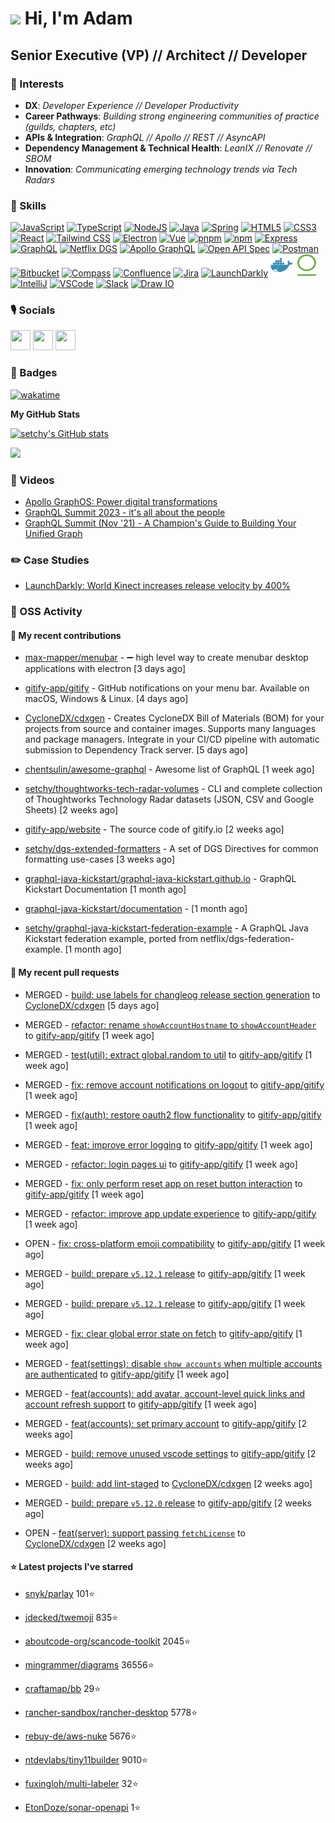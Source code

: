 ![](https://user-images.githubusercontent.com/18350557/176309783-0785949b-9127-417c-8b55-ab5a4333674e.gif) Hi, I'm Adam
============================================================================================================================

Senior Executive (VP) // Architect // Developer
-----------------------------------------------

### 🔭 Interests

- **DX**: *Developer Experience // Developer Productivity*
- **Career Pathways**: *Building strong engineering communities of practice (guilds, chapters, etc)*
- **APIs & Integration**: *GraphQL // Apollo // REST // AsyncAPI*
- **Dependency Management & Technical Health**: *LeanIX // Renovate // SBOM*
- **Innovation**: *Communicating emerging technology trends via Tech Radars*

### 💪 Skills

<p align="left">
  <a href="https://developer.mozilla.org/en-US/docs/Web/JavaScript" target="_blank" rel="noreferrer"><img src="https://raw.githubusercontent.com/danielcranney/readme-generator/main/public/icons/skills/javascript-colored.svg" width="36" height="36" alt="JavaScript" /></a>
  <a href="https://www.typescriptlang.org/" target="_blank" rel="noreferrer"><img src="https://raw.githubusercontent.com/danielcranney/readme-generator/main/public/icons/skills/typescript-colored.svg" width="36" height="36" alt="TypeScript" /></a>
  <a href="https://nodejs.org/en/" target="_blank" rel="noreferrer"><img src="https://raw.githubusercontent.com/danielcranney/readme-generator/main/public/icons/skills/nodejs-colored.svg" width="36" height="36" alt="NodeJS" /></a>
  <a href="https://www.oracle.com/java/" target="_blank" rel="noreferrer"><img src="https://raw.githubusercontent.com/danielcranney/readme-generator/main/public/icons/skills/java-colored.svg" width="36" height="36" alt="Java" /></a>
  <a href="https://spring.io/" target="_blank" rel="noreferrer"><img src="https://cdn.worldvectorlogo.com/logos/spring-3.svg" width="36" height="36" alt="Spring" /></a> 
  <a href="https://developer.mozilla.org/en-US/docs/Glossary/HTML5" target="_blank" rel="noreferrer"><img src="https://raw.githubusercontent.com/danielcranney/readme-generator/main/public/icons/skills/html5-colored.svg" width="36" height="36" alt="HTML5" /></a>
  <a href="https://www.w3.org/TR/CSS/#css" target="_blank" rel="noreferrer"><img src="https://raw.githubusercontent.com/danielcranney/readme-generator/main/public/icons/skills/css3-colored.svg" width="36" height="36" alt="CSS3" /></a>
  <a href="https://react.dev/" target="_blank" rel="noreferrer"><img src="https://cdn.worldvectorlogo.com/logos/react-2.svg" width="36" height="36" alt="React" /></a>
  <a href="https://tailwindcss.com/" target="_blank" rel="noreferrer"><img src="https://cdn.worldvectorlogo.com/logos/tailwind-css-2.svg" width="36" height="36" alt="Tailwind CSS" /></a>
  <a href="https://www.electronjs.org/" target="_blank" rel="noreferrer"><img src="https://cdn.worldvectorlogo.com/logos/electron-1.svg" width="36" height="36" alt="Electron" /></a>
  <a href="https://vuejs.org/" target="_blank" rel="noreferrer"><img src="https://cdn.worldvectorlogo.com/logos/vue-9.svg" width="36" height="36" alt="Vue" /></a>
  <a href="https://pnpm.io/" target="_blank" rel="noreferrer"><img src="https://encrypted-tbn0.gstatic.com/images?q=tbn:ANd9GcSGcwBnoTNg212cvEclMX-_qRw_P-_odFp3aafVal77Hg&s" width="36" height="36" alt="pnpm" /></a>
  <a href="https://www.npmjs.com/" target="_blank" rel="noreferrer"><img src="https://cdn.worldvectorlogo.com/logos/npm-square-red-1.svg" width="36" height="36" alt="npm" /></a>
  <a href="https://expressjs.com/" target="_blank" rel="noreferrer"><img src="https://raw.githubusercontent.com/danielcranney/readme-generator/main/public/icons/skills/express-colored.svg" width="36" height="36" alt="Express" /></a>
  <a href="https://graphql.org/" target="_blank" rel="noreferrer"><img src="https://raw.githubusercontent.com/danielcranney/readme-generator/main/public/icons/skills/graphql-colored.svg" width="36" height="36" alt="GraphQL" /></a>
  <a href="https://netflix.github.io/dgs/" target="_blank" rel="noreferrer"><img src="https://raw.githubusercontent.com/Netflix/dgs/main/docs/images/dgs-framework-brand/Icon/dgs-icon--blue.svg" width="36" height="36" alt="Netflix DGS" /></a>
  <a href="https://apollographql.com/" target="_blank" rel="noreferrer"><img src="https://cdn.worldvectorlogo.com/logos/apollo-graphql-compact.svg" width="36" height="36" alt="Apollo GraphQL" /></a>
  <a href="https://swagger.io/specification/" target="_blank" rel="noreferrer"><img src="https://cdn.worldvectorlogo.com/logos/openapi-1.svg" width="36" height="36" alt="Open API Spec" /></a>
  <a href="https://www.postman.com//" target="_blank" rel="noreferrer"><img src="https://cdn.worldvectorlogo.com/logos/postman.svg" width="36" height="36" alt="Postman" /></a>
  <a href="https://www.atlassian.com/software/bitbucket" target="_blank" rel="noreferrer"><img src="https://cdn.worldvectorlogo.com/logos/bitbucket-icon.svg" width="36" height="36" alt="Bitbucket" /></a>
  <a href="https://www.atlassian.com/software/compass" target="_blank" rel="noreferrer"><img src="https://cdn.worldvectorlogo.com/logos/atlassian-compass-1.svg" width="36" height="36" alt="Compass" /></a>
  <a href="https://www.atlassian.com/software/confluence" target="_blank" rel="noreferrer"><img src="https://cdn.worldvectorlogo.com/logos/confluence-1.svg" width="36" height="36" alt="Confluence" /></a>
  <a href="https://www.atlassian.com/software/jira" target="_blank" rel="noreferrer"><img src="https://cdn.worldvectorlogo.com/logos/jira-1.svg" width="36" height="36" alt="Jira" /></a>
  <a href="https://launchdarkly.com/" target="_blank" rel="noreferrer"><img src="https://cdn.worldvectorlogo.com/logos/launchdarkly-2.svg" width="36" height="36" alt="LaunchDarkly" /></a>
  <a href="https://docker.com/" target="_blank" rel="noreferrer"><img src="https://raw.githubusercontent.com/nx211/homer-icons/master/png/docker.png" width="36" height="36" alt="Docker" /></a>
  <a href="https://jfrog.com/artifactory/" target="_blank" rel="noreferrer"><img src="https://raw.githubusercontent.com/nx211/homer-icons/master/png/artifactory.png" width="36" height="36" alt="Artifactory" /></a>
  <a href="https://www.jetbrains.com/idea/" target="_blank" rel="noreferrer"><img src="https://cdn.worldvectorlogo.com/logos/intellij-idea-1.svg" width="36" height="36" alt="IntelliJ" /></a>
  <a href="https://code.visualstudio.com/" target="_blank" rel="noreferrer"><img src="https://cdn.worldvectorlogo.com/logos/visual-studio-code-1.svg" width="36" height="36" alt="VSCode" /></a>
  <a href="https://slack.com/" target="_blank" rel="noreferrer"><img src="https://cdn.worldvectorlogo.com/logos/slack-new-logo.svg" width="36" height="36" alt="Slack" /></a>
  <a href="https://drawio-app.com/" target="_blank" rel="noreferrer"><img src="https://cdn.worldvectorlogo.com/logos/draw-io.svg" width="36" height="36" alt="Draw IO" /></a>
</p>

                      

### 🎙️ Socials
                  
<p align="left">
  <a href="https://www.github.com/setchy" target="_blank" rel="noreferrer"><img src="https://raw.githubusercontent.com/danielcranney/readme-generator/main/public/icons/socials/github.svg" width="32" height="32" /></a>
  <a href="https://www.linkedin.com/in/adamsetch" target="_blank" rel="noreferrer"><img src="https://raw.githubusercontent.com/danielcranney/readme-generator/main/public/icons/socials/linkedin.svg" width="32" height="32" /></a>
  <a href="https://www.twitter.com/setchy87" target="_blank" rel="noreferrer"><img src="https://raw.githubusercontent.com/danielcranney/readme-generator/main/public/icons/socials/twitter.svg" width="32" height="32" /></a>
</p>

### 📛 Badges

[![wakatime](https://wakatime.com/badge/user/2b948ae2-4be1-4020-8a57-7de60b53fe1d.svg)](https://wakatime.com/@2b948ae2-4be1-4020-8a57-7de60b53fe1d)

<b>My GitHub Stats</b>

<a href="http://www.github.com/setchy"><img src="https://github-readme-stats.vercel.app/api?username=setchy&show_icons=true&hide=&count_private=true&title_color=0891b2&text_color=ffffff&icon_color=0891b2&bg_color=1c1917&hide_border=true&show_icons=true" alt="setchy's GitHub stats" /></a>

<a href="http://www.github.com/setchy"><img src="https://github-readme-streak-stats.herokuapp.com/?user=setchy&stroke=ffffff&background=1c1917&ring=0891b2&fire=0891b2&currStreakNum=ffffff&currStreakLabel=0891b2&sideNums=ffffff&sideLabels=ffffff&dates=ffffff&hide_border=true" /></a>

### 📼 Videos

- [Apollo GraphOS: Power digital transformations](https://www.apollographql.com/enterprise?wvideo=4fu2lsjssc)
- [GraphQL Summit 2023 - it's all about the people](https://www.youtube.com/watch?v=090IWEcHbJc)
- [GraphQL Summit (Nov '21) - A Champion's Guide to Building Your Unified Graph](https://www.apollographql.com/events/roundtable/graphql-summit-november-2021/a-champions-guide-to-building-your-unified-graph)

### ✏️ Case Studies

- [LaunchDarkly: World Kinect increases release velocity by 400%](https://launchdarkly.com/case-studies/world-kinect/)

### 🎯 OSS Activity
#### 🚀 My recent contributions



- [max-mapper/menubar](https://github.com/max-mapper/menubar) - ➖ high level way to create menubar desktop applications with electron [3 days ago]

- [gitify-app/gitify](https://github.com/gitify-app/gitify) - GitHub notifications on your menu bar. Available on macOS, Windows &amp; Linux. [4 days ago]

- [CycloneDX/cdxgen](https://github.com/CycloneDX/cdxgen) - Creates CycloneDX Bill of Materials (BOM) for your projects from source and container images. Supports many languages and package managers. Integrate in your CI/CD pipeline with automatic submission to Dependency Track server. [5 days ago]

- [chentsulin/awesome-graphql](https://github.com/chentsulin/awesome-graphql) - Awesome list of GraphQL [1 week ago]

- [setchy/thoughtworks-tech-radar-volumes](https://github.com/setchy/thoughtworks-tech-radar-volumes) - CLI and complete collection of Thoughtworks Technology Radar datasets (JSON, CSV and Google Sheets) [2 weeks ago]

- [gitify-app/website](https://github.com/gitify-app/website) - The source code of gitify.io [2 weeks ago]

- [setchy/dgs-extended-formatters](https://github.com/setchy/dgs-extended-formatters) - A set of DGS Directives for common formatting use-cases [3 weeks ago]

- [graphql-java-kickstart/graphql-java-kickstart.github.io](https://github.com/graphql-java-kickstart/graphql-java-kickstart.github.io) - GraphQL Kickstart Documentation [1 month ago]

- [graphql-java-kickstart/documentation](https://github.com/graphql-java-kickstart/documentation) -  [1 month ago]

- [setchy/graphql-java-kickstart-federation-example](https://github.com/setchy/graphql-java-kickstart-federation-example) - A GraphQL Java Kickstart federation example, ported from netflix/dgs-federation-example. [1 month ago]

#### 🎉 My recent pull requests



- MERGED - [build: use labels for changleog release section generation](https://github.com/CycloneDX/cdxgen/pull/1312) to [CycloneDX/cdxgen](https://github.com/CycloneDX/cdxgen) [5 days ago]

- MERGED - [refactor: rename `showAccountHostname` to `showAccountHeader`](https://github.com/gitify-app/gitify/pull/1464) to [gitify-app/gitify](https://github.com/gitify-app/gitify) [1 week ago]

- MERGED - [test(util): extract global.random to util](https://github.com/gitify-app/gitify/pull/1458) to [gitify-app/gitify](https://github.com/gitify-app/gitify) [1 week ago]

- MERGED - [fix: remove account notifications on logout](https://github.com/gitify-app/gitify/pull/1457) to [gitify-app/gitify](https://github.com/gitify-app/gitify) [1 week ago]

- MERGED - [fix(auth): restore oauth2 flow functionality](https://github.com/gitify-app/gitify/pull/1456) to [gitify-app/gitify](https://github.com/gitify-app/gitify) [1 week ago]

- MERGED - [feat: improve error logging](https://github.com/gitify-app/gitify/pull/1455) to [gitify-app/gitify](https://github.com/gitify-app/gitify) [1 week ago]

- MERGED - [refactor: login pages ui](https://github.com/gitify-app/gitify/pull/1454) to [gitify-app/gitify](https://github.com/gitify-app/gitify) [1 week ago]

- MERGED - [fix: only perform reset app on reset button interaction](https://github.com/gitify-app/gitify/pull/1453) to [gitify-app/gitify](https://github.com/gitify-app/gitify) [1 week ago]

- MERGED - [refactor: improve app update experience](https://github.com/gitify-app/gitify/pull/1450) to [gitify-app/gitify](https://github.com/gitify-app/gitify) [1 week ago]

- OPEN - [fix: cross-platform emoji compatibility](https://github.com/gitify-app/gitify/pull/1449) to [gitify-app/gitify](https://github.com/gitify-app/gitify) [1 week ago]

- MERGED - [build: prepare `v5.12.1` release](https://github.com/gitify-app/gitify/pull/1445) to [gitify-app/gitify](https://github.com/gitify-app/gitify) [1 week ago]

- MERGED - [build: prepare `v5.12.1` release](https://github.com/gitify-app/gitify/pull/1444) to [gitify-app/gitify](https://github.com/gitify-app/gitify) [1 week ago]

- MERGED - [fix: clear global error state on fetch](https://github.com/gitify-app/gitify/pull/1443) to [gitify-app/gitify](https://github.com/gitify-app/gitify) [1 week ago]

- MERGED - [feat(settings): disable `show accounts` when multiple accounts are authenticated](https://github.com/gitify-app/gitify/pull/1439) to [gitify-app/gitify](https://github.com/gitify-app/gitify) [1 week ago]

- MERGED - [feat(accounts): add avatar, account-level quick links and account refresh support](https://github.com/gitify-app/gitify/pull/1438) to [gitify-app/gitify](https://github.com/gitify-app/gitify) [1 week ago]

- MERGED - [feat(accounts): set primary account](https://github.com/gitify-app/gitify/pull/1436) to [gitify-app/gitify](https://github.com/gitify-app/gitify) [2 weeks ago]

- MERGED - [build: remove unused vscode settings](https://github.com/gitify-app/gitify/pull/1435) to [gitify-app/gitify](https://github.com/gitify-app/gitify) [2 weeks ago]

- MERGED - [build: add lint-staged](https://github.com/CycloneDX/cdxgen/pull/1292) to [CycloneDX/cdxgen](https://github.com/CycloneDX/cdxgen) [2 weeks ago]

- MERGED - [build: prepare `v5.12.0` release](https://github.com/gitify-app/gitify/pull/1434) to [gitify-app/gitify](https://github.com/gitify-app/gitify) [2 weeks ago]

- OPEN - [feat(server): support passing `fetchLicense`](https://github.com/CycloneDX/cdxgen/pull/1286) to [CycloneDX/cdxgen](https://github.com/CycloneDX/cdxgen) [2 weeks ago]

#### ⭐ Latest projects I've starred



- [snyk/parlay](https://github.com/snyk/parlay) 101⭐

- [jdecked/twemoji](https://github.com/jdecked/twemoji) 835⭐

- [aboutcode-org/scancode-toolkit](https://github.com/aboutcode-org/scancode-toolkit) 2045⭐

- [mingrammer/diagrams](https://github.com/mingrammer/diagrams) 36556⭐

- [craftamap/bb](https://github.com/craftamap/bb) 29⭐

- [rancher-sandbox/rancher-desktop](https://github.com/rancher-sandbox/rancher-desktop) 5778⭐

- [rebuy-de/aws-nuke](https://github.com/rebuy-de/aws-nuke) 5676⭐

- [ntdevlabs/tiny11builder](https://github.com/ntdevlabs/tiny11builder) 9010⭐

- [fuxingloh/multi-labeler](https://github.com/fuxingloh/multi-labeler) 32⭐

- [EtonDoze/sonar-openapi](https://github.com/EtonDoze/sonar-openapi) 1⭐


